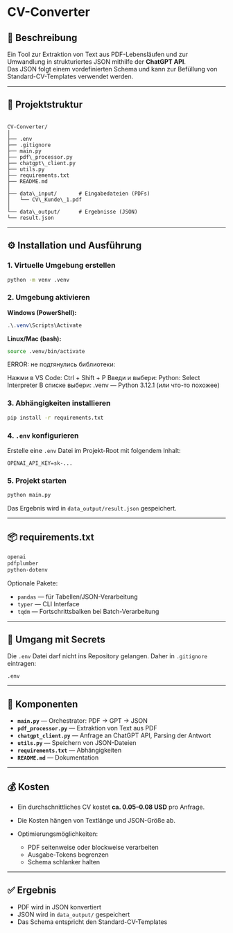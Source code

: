 # CV-Converter

## 🎯 Beschreibung
Ein Tool zur Extraktion von Text aus PDF-Lebensläufen und zur Umwandlung in strukturiertes JSON mithilfe der **ChatGPT API**.  
Das JSON folgt einem vordefinierten Schema und kann zur Befüllung von Standard-CV-Templates verwendet werden.

---

## 📁 Projektstruktur

```

CV-Converter/
│
├── .env
├── .gitignore
├── main.py
├── pdf\_processor.py
├── chatgpt\_client.py
├── utils.py
├── requirements.txt
├── README.md
│
├── data\_input/       # Eingabedateien (PDFs)
│   └── CV\_Kunde\_1.pdf
│
└── data\_output/      # Ergebnisse (JSON)
└── result.json

````

---

## ⚙️ Installation und Ausführung

### 1. Virtuelle Umgebung erstellen
```bash
python -m venv .venv
````

### 2. Umgebung aktivieren

**Windows (PowerShell):**

```powershell
.\.venv\Scripts\Activate
```

**Linux/Mac (bash):**

```bash
source .venv/bin/activate
```

ERROR:  не подтянулись библиотеки:

Нажми в VS Code: Ctrl + Shift + P
Введи и выбери: Python: Select Interpreter
В списке выбери:
.venv — Python 3.12.1 (или что-то похожее)


### 3. Abhängigkeiten installieren

```bash
pip install -r requirements.txt
```

### 4. `.env` konfigurieren

Erstelle eine `.env` Datei im Projekt-Root mit folgendem Inhalt:

```
OPENAI_API_KEY=sk-...
```

### 5. Projekt starten

```bash
python main.py
```

Das Ergebnis wird in `data_output/result.json` gespeichert.

---

## 📦 requirements.txt

```txt
openai
pdfplumber
python-dotenv
```

Optionale Pakete:

* `pandas` — für Tabellen/JSON-Verarbeitung
* `typer` — CLI Interface
* `tqdm` — Fortschrittsbalken bei Batch-Verarbeitung

---

## 🔐 Umgang mit Secrets

Die `.env` Datei darf nicht ins Repository gelangen.
Daher in `.gitignore` eintragen:

```
.env
```

---

## 🧠 Komponenten

* **`main.py`** — Orchestrator: PDF → GPT → JSON
* **`pdf_processor.py`** — Extraktion von Text aus PDF
* **`chatgpt_client.py`** — Anfrage an ChatGPT API, Parsing der Antwort
* **`utils.py`** — Speichern von JSON-Dateien
* **`requirements.txt`** — Abhängigkeiten
* **`README.md`** — Dokumentation

---

## 💰 Kosten

* Ein durchschnittliches CV kostet **ca. 0.05–0.08 USD** pro Anfrage.
* Die Kosten hängen von Textlänge und JSON-Größe ab.
* Optimierungsmöglichkeiten:

  * PDF seitenweise oder blockweise verarbeiten
  * Ausgabe-Tokens begrenzen
  * Schema schlanker halten

---

## ✅ Ergebnis

* PDF wird in JSON konvertiert
* JSON wird in `data_output/` gespeichert
* Das Schema entspricht den Standard-CV-Templates

```
